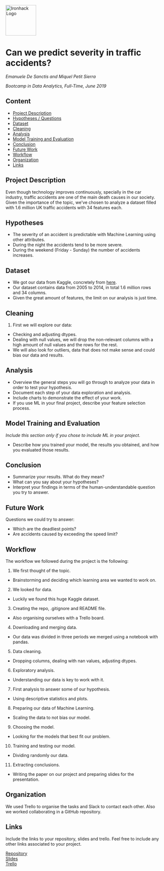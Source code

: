 <img src="https://bit.ly/2VnXWr2" alt="Ironhack Logo" width="100"/>

# Can we predict severity in traffic accidents?
*Emanuele De Sanctis and Miquel Petit Sierra*

*Bootcamp in Data Analytics, Full-Time, June 2019*

## Content
- [Project Description](#project-description)
- [Hypotheses / Questions](#hypotheses-/-questions)
- [Dataset](#dataset)
- [Cleaning](#cleaning)
- [Analysis](#analysis)
- [Model Training and Evaluation](#model-training-and-evaluation)
- [Conclusion](#conclusion)
- [Future Work](#future-work)
- [Workflow](#workflow)
- [Organization](#organization)
- [Links](#links)

<a name="project-description"></a>

## Project Description
Even though technology improves continuously, specially in the car industry, traffic accidents are one of the main death causes in our society. Given the importance of the topic, we've chosen to analyze a dataset filled with 1.6 million UK traffic accidents with 34 features each.

<a name="hypotheses-/-questions"></a>

## Hypotheses
* The severity of an accident is predictable with Machine Learning using other attributes.
* During the night the accidents tend to be more severe.
* During the weekend (Friday - Sunday) the number of accidents increases.

<a name="dataset"></a>

## Dataset
* We got our data from Kaggle, concretely from [here](https://www.kaggle.com/daveianhickey/2000-16-traffic-flow-england-scotland-wales).
* Our dataset contains data from 2005 to 2014, in total 1.6 million rows and 34 columns.
* Given the great amount of features, the limit on our analysis is just time.

<a name="cleaning"></a>

## Cleaning
1. First we will explore our data:
- Checking and adjusting dtypes.
- Dealing with null values, we will drop the non-relevant columns with a high amount of null values and the rows for the rest.
- We will also look for outliers, data that does not make sense and could bias our data and results.

<a name="analysis"></a>

## Analysis
* Overview the general steps you will go through to analyze your data in order to test your hypothesis.
* Document each step of your data exploration and analysis.
* Include charts to demonstrate the effect of your work. 
* If you use ML in your final project, describe your feature selection process.

<a name="model-training-and-evaluation"></a>

## Model Training and Evaluation
*Include this section only if you chose to include ML in your project.*
* Describe how you trained your model, the results you obtained, and how you evaluated those results.

<a name="conclusion"></a>

## Conclusion
* Summarize your results. What do they mean?
* What can you say about your hypotheses?
* Interpret your findings in terms of the human-understandable question you try to answer.

<a name="future-work"></a>

## Future Work
Questions we could try to answer:
- Which are the deadliest points?
- Are accidents caused by exceeding the speed limit?

<a name="workflow"></a>

## Workflow
The workflow we followed during the project is the following:

1. We first thought of the topic.
- Brainstorming and deciding which learning area we wanted to work on.
2. We looked for data.
- Luckily we found this huge Kaggle dataset.
3. Creating the repo, .gitignore and README file.
- Also organising ourselves with a Trello board.
4. Downloading and merging data.
- Our data was divided in three periods we merged using a notebook with pandas.
5. Data cleaning.
- Dropping columns, dealing with nan values, adjusting dtypes.
6. Exploratory analysis.
- Understanding our data is key to work with it.
7. First analysis to answer some of our hypothesis.
- Using descriptive statistics and plots.
8. Preparing our data of Machine Learning.
- Scaling the data to not bias our model.
9. Choosing the model.
- Looking for the models that best fit our problem.
10. Training and testing our model.
- Dividing randomly our data.
11. Extracting conclusions.
- Writing the paper on our project and preparing slides for the presentation.

<a name="organization"></a>

## Organization
We used Trello to organise the tasks and Slack to contact each other. Also we worked collaborating in a GitHub repository.

<a name="links"></a>

## Links
Include the links to your repository, slides and trello. Feel free to include any other links associated to your project. 

[Repository](https://github.com/miquelpetit/uk-accidents-project)  
[Slides](https://docs.google.com/presentation/d/1rIYSUW4NWSnklo8LfU6jOi5FVuZxarwkUWxcYiz2CZo/edit?usp=sharing)  
[Trello](https://trello.com/b/UMhqWOGZ/uk-accidents-final-project)  
